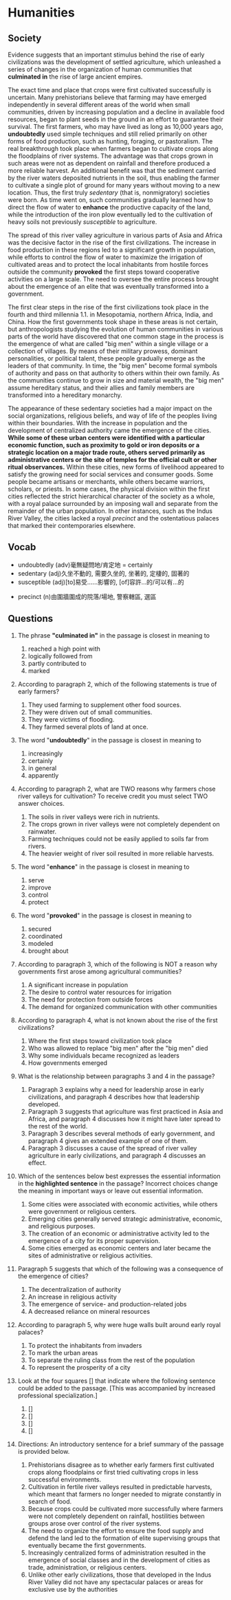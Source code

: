 # Humanities
## Society

Evidence suggests that an important stimulus behind the rise of early civilizations was the development of settled agriculture, which unleashed a series of changes in the organization of human communities that **culminated in** the rise of large ancient empires.

The exact time and place that crops were first cultivated successfully is uncertain. Many prehistorians believe that farming may have emerged independently in several different areas of the world when small communities, driven by increasing population and a decline in available food resources, began to plant seeds in the ground in an effort to guarantee their survival. The first farmers, who may have lived as long as 10,000 years ago, **undoubtedly** used simple techniques and still relied primarily on other forms of food production, such as hunting, foraging, or pastoralism. The real breakthrough took place when farmers began to cultivate crops along the floodplains of river systems. The advantage was that crops grown in such areas were not as dependent on rainfall and therefore produced a more reliable harvest. An additional benefit was that the sediment carried by the river waters deposited nutrients in the soil, thus enabling the farmer to cultivate a single plot of ground for many years without moving to a new location. Thus, the first truly *sedentary* (that is, nonmigratory) societies were born. As time went on, such communities gradually learned how to direct the flow of water to **enhance** the productive capacity of the land, while the introduction of the iron plow eventually led to the cultivation of heavy soils not previously *susceptible* to agriculture.

The spread of this river valley agriculture in various parts of Asia and Africa was the decisive factor in the rise of the first civilizations. The increase in food production in these regions led to a significant growth in population, while efforts to control the flow of water to maximize the irrigation of cultivated areas and to protect the local inhabitants from hostile forces outside the community **provoked** the first steps toward cooperative activities on a large scale. The need to oversee the entire process brought about the emergence of an elite that was eventually transformed into a government.

The first clear steps in the rise of the first civilizations took place in the fourth and third millennia 1.1. in Mesopotamia, northern Africa, India, and China. How the first governments took shape in these areas is not certain, but anthropologists studying the evolution of human communities in various parts of the world have discovered that one common stage in the process is the emergence of what are called "big men" within a single village or a collection of villages. By means of their military prowess, dominant personalities, or political talent, these people gradually emerge as the leaders of that community. In time, the "big men" become formal symbols of authority and pass on that authority to others within their own family. As the communities continue to grow in size and material wealth, the "big men" assume hereditary status, and their allies and family members are transformed into a hereditary monarchy.

The appearance of these sedentary societies had a major impact on the social organizations, religious beliefs, and way of life of the peoples living within their boundaries. With the increase in population and the development of centralized authority came the emergence of the cities. **While some of these urban centers were identified with a particular economic function, such as proximity to gold or iron deposits or a strategic location on a major trade route, others served primarily as administrative centers or the site of temples for the official cult or other ritual observances.** Within these cities, new forms of livelihood appeared to satisfy the growing need for social services and consumer goods. Some people became artisans or merchants, while others became warriors, scholars, or priests. In some cases, the physical division within the first cities reflected the strict hierarchical character of the society as a whole, with a royal palace surrounded by an imposing wall and separate from the remainder of the urban population. In other instances, such as the Indus River Valley, the cities lacked a royal *precinct* and the ostentatious palaces that marked their contemporaries elsewhere.

## Vocab
+ undoubtedly (adv)毫無疑問地/肯定地 = certainly
+ sedentary (adj)久坐不動的, 需要久坐的, 坐著的, 定棲的, 固著的
+ susceptible (adj)[to]易受……影響的, [of]容許…的/可以有…的
- precinct (n)由圍牆圍成的院落/場地, 警察轄區, 選區

## Questions
1. The phrase **"culminated in"** in the passage is closest in meaning to
	1. reached a high point with
	1. logically followed from
	1. partly contributed to
	1. marked

2. According to paragraph 2, which of the following statements is true of early farmers?
	1. They used farming to supplement other food sources.
	1. They were driven out of small communities.
	1. They were victims of flooding.
	1. They farmed several plots of land at once.

3. The word "**undoubtedly**" in the passage is closest in meaning to
	1. increasingly
	1. certainly
	1. in general
	1. apparently

4. According to paragraph 2, what are TWO reasons why farmers chose river valleys for cultivation? To receive credit you must select TWO answer choices.
	1. The soils in river valleys were rich in nutrients.
	1. The crops grown in river valleys were not completely dependent on rainwater.
	1. Farming techniques could not be easily applied to soils far from rivers.
	1. The heavier weight of river soil resulted in more reliable harvests.

5. The word "**enhance**" in the passage is closest in meaning to
	1. serve
	1. improve
	1. control
	1. protect

6. The word "**provoked**" in the passage is closest in meaning to
	1. secured
	1. coordinated
	1. modeled
	1. brought about

7. According to paragraph 3, which of the following is NOT a reason why governments first arose among agricultural communities?
	1. A significant increase in population
	1. The desire to control water resources for irrigation
	1. The need for protection from outside forces
	1. The demand for organized communication with other communities

8. According to paragraph 4, what is not known about the rise of the first civilizations?
	1. Where the first steps toward civilization took place
	1. Who was allowed to replace "big men" after the "big men" died
	1. Why some individuals became recognized as leaders
	1. How governments emerged

9. What is the relationship between paragraphs 3 and 4 in the passage?
	1. Paragraph 3 explains why a need for leadership arose in early civilizations, and paragraph 4 describes how that leadership developed.
	1. Paragraph 3 suggests that agriculture was first practiced in Asia and Africa, and paragraph 4 discusses how it might have later spread to the rest of the world.
	1. Paragraph 3 describes several methods of early government, and paragraph 4 gives an extended example of one of them.
	1. Paragraph 3 discusses a cause of the spread of river valley agriculture in early civilizations, and paragraph 4 discusses an effect.

10. Which of the sentences below best expresses the essential information in the **highlighted sentence** in the passage? Incorrect choices change the meaning in important ways or leave out essential information.
	1. Some cities were associated with economic activities, while others were government or religious centers.
	1. Emerging cities generally served strategic administrative, economic, and religious purposes.
	1. The creation of an economic or administrative activity led to the emergence of a city for its proper supervision.
	1. Some cities emerged as economic centers and later became the sites of administrative or religious activities.

11. Paragraph 5 suggests that which of the following was a consequence of the emergence of cities?
	1. The decentralization of authority
	1. An increase in religious activity
	1. The emergence of service- and production-related jobs
	1. A decreased reliance on mineral resources

12. According to paragraph 5, why were huge walls built around early royal palaces?
	1. To protect the inhabitants from invaders
	1. To mark the urban areas
	1. To separate the ruling class from the rest of the population
	1. To represent the prosperity of a city

13. Look at the four squares [] that indicate where the following sentence could be added to the passage. [This was accompanied by increased professional specialization.]
	1. []
	1. []
	1. []
	1. []

14. Directions: An introductory sentence for a brief summary of the passage is provided below.
	1. Prehistorians disagree as to whether early farmers first cultivated crops along floodplains or first tried cultivating crops in less successful environments.
	1. Cultivation in fertile river valleys resulted in predictable harvests, which meant that farmers no longer needed to migrate constantly in search of food.
	1. Because crops could be cultivated more successfully where farmers were not completely dependent on rainfall, hostilities between groups arose over control of the river systems.
	1. The need to organize the effort to ensure the food supply and defend the land led to the formation of elite supervising groups that eventually became the first governments.
	1. Increasingly centralized forms of administration resulted in the emergence of social classes and in the development of cities as trade, administration, or religious centers.
	1. Unlike other early civilizations, those that developed in the Indus River Valley did not have any spectacular palaces or areas for exclusive use by the authorities